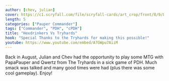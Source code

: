 ```yaml
---
author: [chev, julian]
cover: https://c1.scryfall.com/file/scryfall-cards/art_crop/front/8/9/89903d5e-241f-477e-a336-2abe0232c04a.jpg?1608909997
length: 5
categories: ["Pauper Commander"]
tags: ["Commander", "PDH", "cPDH"]
title: "Hexdrinkers Vs Tryhards"
hook: "Special Thanks to the Tryhards for making this possible!"
youtube: https://www.youtube.com/embed/A7GWpu7AiiM
---
```

Back in August, Julian and Chev had the opportunity to play some MTG with PapaPauper and Qwertz from The Tryhards in a sick game of PDH. Much smack was talked and many good times were had (plus there was some cool gameplay). Enjoy!